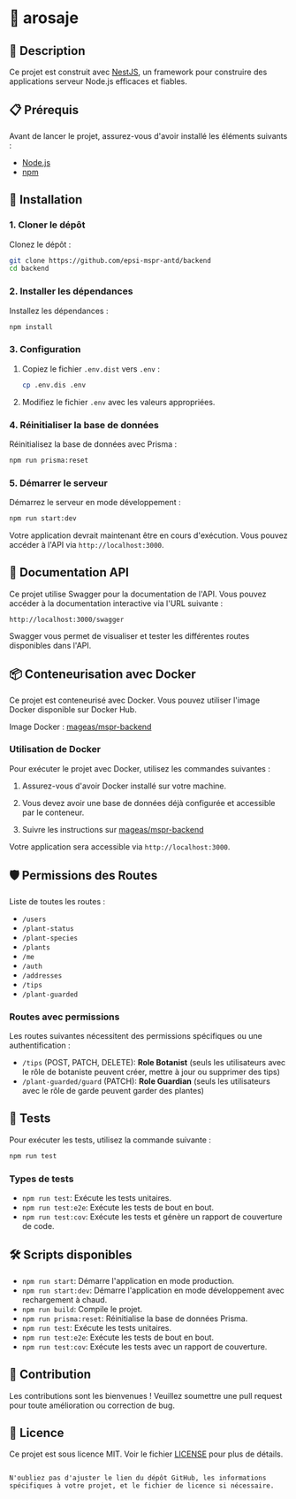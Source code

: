 # 🌸 arosaje

## 🌟 Description

Ce projet est construit avec [NestJS](https://nestjs.com/), un framework pour construire des applications serveur Node.js efficaces et fiables.

## 📋 Prérequis

Avant de lancer le projet, assurez-vous d'avoir installé les éléments suivants :

- [Node.js](https://nodejs.org/)
- [npm](https://www.npmjs.com/)

## 🚀 Installation

### 1. Cloner le dépôt

Clonez le dépôt :

```bash
git clone https://github.com/epsi-mspr-antd/backend
cd backend
```

### 2. Installer les dépendances

Installez les dépendances :

```bash
npm install
```

### 3. Configuration

1. Copiez le fichier `.env.dist` vers `.env` :

   ```bash
   cp .env.dis .env
   ```

2. Modifiez le fichier `.env` avec les valeurs appropriées.

### 4. Réinitialiser la base de données

Réinitialisez la base de données avec Prisma :

```bash
npm run prisma:reset
```

### 5. Démarrer le serveur

Démarrez le serveur en mode développement :

```bash
npm run start:dev
```

Votre application devrait maintenant être en cours d'exécution. Vous pouvez accéder à l'API via `http://localhost:3000`.

## 📜 Documentation API

Ce projet utilise Swagger pour la documentation de l'API. Vous pouvez accéder à la documentation interactive via l'URL suivante :

`http://localhost:3000/swagger`

Swagger vous permet de visualiser et tester les différentes routes disponibles dans l'API.

## 📦 Conteneurisation avec Docker

Ce projet est conteneurisé avec Docker. Vous pouvez utiliser l'image Docker disponible sur Docker Hub.

Image Docker : [mageas/mspr-backend](https://hub.docker.com/r/mageas/mspr-backend)

### Utilisation de Docker

Pour exécuter le projet avec Docker, utilisez les commandes suivantes :

1. Assurez-vous d'avoir Docker installé sur votre machine.

2. Vous devez avoir une base de données déjà configurée et accessible par le conteneur.

3. Suivre les instructions sur [mageas/mspr-backend](https://hub.docker.com/r/mageas/mspr-backend)

Votre application sera accessible via `http://localhost:3000`.

## 🛡️ Permissions des Routes

Liste de toutes les routes :

- `/users`
- `/plant-status`
- `/plant-species`
- `/plants`
- `/me`
- `/auth`
- `/addresses`
- `/tips`
- `/plant-guarded`

### Routes avec permissions

Les routes suivantes nécessitent des permissions spécifiques ou une authentification :

- `/tips` (POST, PATCH, DELETE): **Role Botanist** (seuls les utilisateurs avec le rôle de botaniste peuvent créer, mettre à jour ou supprimer des tips)
- `/plant-guarded/guard` (PATCH): **Role Guardian** (seuls les utilisateurs avec le rôle de garde peuvent garder des plantes)

## 🧪 Tests

Pour exécuter les tests, utilisez la commande suivante :

```bash
npm run test
```

### Types de tests

- `npm run test`: Exécute les tests unitaires.
- `npm run test:e2e`: Exécute les tests de bout en bout.
- `npm run test:cov`: Exécute les tests et génère un rapport de couverture de code.

## 🛠️ Scripts disponibles

- `npm run start`: Démarre l'application en mode production.
- `npm run start:dev`: Démarre l'application en mode développement avec rechargement à chaud.
- `npm run build`: Compile le projet.
- `npm run prisma:reset`: Réinitialise la base de données Prisma.
- `npm run test`: Exécute les tests unitaires.
- `npm run test:e2e`: Exécute les tests de bout en bout.
- `npm run test:cov`: Exécute les tests avec un rapport de couverture.

## 🤝 Contribution

Les contributions sont les bienvenues ! Veuillez soumettre une pull request pour toute amélioration ou correction de bug.

## 📄 Licence

Ce projet est sous licence MIT. Voir le fichier [LICENSE](LICENSE) pour plus de détails.

```

N'oubliez pas d'ajuster le lien du dépôt GitHub, les informations spécifiques à votre projet, et le fichier de licence si nécessaire.
```

